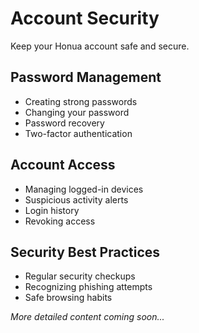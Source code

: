 # Account Security

Keep your Honua account safe and secure.

## Password Management

- Creating strong passwords
- Changing your password
- Password recovery
- Two-factor authentication

## Account Access

- Managing logged-in devices
- Suspicious activity alerts
- Login history
- Revoking access

## Security Best Practices

- Regular security checkups
- Recognizing phishing attempts
- Safe browsing habits

*More detailed content coming soon...*
